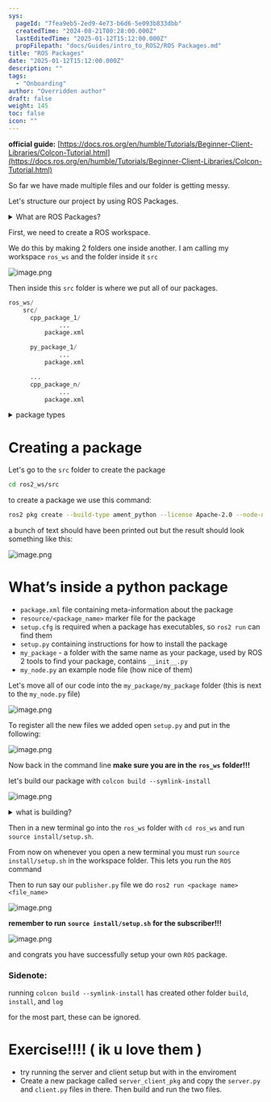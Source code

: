 ```yaml
---
sys:
  pageId: "7fea9eb5-2ed9-4e73-b6d6-5e093b833dbb"
  createdTime: "2024-08-21T00:28:00.000Z"
  lastEditedTime: "2025-01-12T15:12:00.000Z"
  propFilepath: "docs/Guides/intro_to_ROS2/ROS Packages.md"
title: "ROS Packages"
date: "2025-01-12T15:12:00.000Z"
description: ""
tags:
  - "Onboarding"
author: "Overridden author"
draft: false
weight: 145
toc: false
icon: ""
---
```


**official guide:** [https://docs.ros.org/en/humble/Tutorials/Beginner-Client-Libraries/Colcon-Tutorial.html](https://docs.ros.org/en/humble/Tutorials/Beginner-Client-Libraries/Colcon-Tutorial.html)

So far we have made multiple files and our folder is getting messy.

Let's structure our project by using ROS Packages.

<details>

<summary>What are ROS Packages?</summary>

ROS Packages are, as the name implies, packages of code that are highly sharable between ROS developers.

They consist of a folder, `package.xml` file, and source code

```python
      cpp_package_1/
		      ... imagine much code files here ..
          package.xml
```

</details>

First, we need to create a ROS workspace.

We do this by making 2 folders one inside another. I am calling my workspace `ros_ws` and the folder inside it `src`

![image.png](https://prod-files-secure.s3.us-west-2.amazonaws.com/d518164a-d88e-44d1-a4ee-3adb3bd8bce0/70706947-fd18-4537-a67b-e12946812d31/image.png?X-Amz-Algorithm=AWS4-HMAC-SHA256&X-Amz-Content-Sha256=UNSIGNED-PAYLOAD&X-Amz-Credential=ASIAZI2LB4665LHB7BI4%2F20250331%2Fus-west-2%2Fs3%2Faws4_request&X-Amz-Date=20250331T230759Z&X-Amz-Expires=3600&X-Amz-Security-Token=IQoJb3JpZ2luX2VjEEYaCXVzLXdlc3QtMiJHMEUCIQCgvaoDLH8Qas3uIPxqD%2FOFnWFJ9OTWgapdG814UHa1YgIgEIA1B%2BSOA6VmBHL%2BNB%2BNux06dJGj0mM9JKANTtgs4vMqiAQIr%2F%2F%2F%2F%2F%2F%2F%2F%2F%2F%2FARAAGgw2Mzc0MjMxODM4MDUiDN5UW7%2FxjpV8FyTuZSrcA0Hr86jNMkRrvHZ7hoHQj8vWkmJGjcvm%2BjdLGQFIu3FIC3sHqnFsM5wNtRXJOapPBpv4JDjgTFzivevqw2c5NM%2BLuvCRQ2hNic3fxv9deCIY5BZ%2BuCSw5Hq4Sx4il30FsvetRH0mE9ZFpT82bfDF1%2FREgMj1VZKMrURSCgYFJtj3XvVYaAHh%2B56yhvkh%2BAfvC3mko5Z%2BtadNMOOF01FZedu05i5WuooKSZvjKfukn8gIqkgRPVLAs1m6TTP81%2FHAmuJT9kRMQwpg1J1o83ZoFbuHLABBrH%2FnZC5Sg6l9s7m3GboR%2FtiC%2BUrwr%2FCK%2FQOzJ9wVGjFVe2D9VvpNF%2Bs9mFx1kUJJ4IHX0K9SwIvw1URVL6lDPrgTDIuecNYlEdwl4zCeUK%2BM6EgIXPEMb1ZDyY7w2tENoeGzOt3YVvzDYgIh45RAMvd442DHxi9poU%2B0YdWl9S8cDogrvyWsAKnLA7EbY%2F%2FGQkVGnF1CdVhSgRx18O%2FE3jLTZ460zxGXuusaiCNUAhRmkXy9YKUQ6zUE4kSShlXMQT7JJCwfp8O%2BA7PEy5lKmSXPXR1fEqmU0TG%2BuCyLUbKJlAI9pCdQ%2BSMMddvkr0EYGI9VZLY8urFXkaToKN6QTYwRE5pO7NqKMMukrL8GOqUBAeGkYq1wo7P%2BHj28WIiBgtFrtue9qR9zP5mzisRe9bZYq7hTlVfkmVXlma4dJREWa5SJGun1bqDP0QRg7SUdlr4%2F%2BaEJBZwhfVOLb2hCYROscRHW1NRYiBC7rFzOnHzDMLPXX%2BGE3KiLV1tzjE5jPqyZ95kJRW0XEdcffiGweWXRrBiBwPUL9OXL5MAa3lEJJWUT1d4A2i1slchvz00fH%2FWpJKOR&X-Amz-Signature=72b963674f1a1f9bdde6cfd02db06824649130fc50db9c7d8740e4fac1717e07&X-Amz-SignedHeaders=host&x-id=GetObject)

Then inside this `src` folder is where we put all of our packages.

```python
ros_ws/
    src/
      cpp_package_1/
		      ...
          package.xml

      py_package_1/
		      ...
          package.xml

      ...
      cpp_package_n/
		      ...
          package.xml

```

<details>

<summary>package types</summary>

packages can be either `C++` or python.

the intern file structure is different for each but for this guide we will stick to creating python packages

</details>

# Creating a package

Let's go to the `src` folder to create the package

```bash
cd ros2_ws/src
```

to create a package we use this command:

```bash
ros2 pkg create --build-type ament_python --license Apache-2.0 --node-name my_node my_package
```

a bunch of text should have been printed out but the result should look something like this:

![image.png](https://prod-files-secure.s3.us-west-2.amazonaws.com/d518164a-d88e-44d1-a4ee-3adb3bd8bce0/e6cf1e3f-8512-4a3e-b131-079f800bf3e8/image.png?X-Amz-Algorithm=AWS4-HMAC-SHA256&X-Amz-Content-Sha256=UNSIGNED-PAYLOAD&X-Amz-Credential=ASIAZI2LB4665LHB7BI4%2F20250331%2Fus-west-2%2Fs3%2Faws4_request&X-Amz-Date=20250331T230759Z&X-Amz-Expires=3600&X-Amz-Security-Token=IQoJb3JpZ2luX2VjEEYaCXVzLXdlc3QtMiJHMEUCIQCgvaoDLH8Qas3uIPxqD%2FOFnWFJ9OTWgapdG814UHa1YgIgEIA1B%2BSOA6VmBHL%2BNB%2BNux06dJGj0mM9JKANTtgs4vMqiAQIr%2F%2F%2F%2F%2F%2F%2F%2F%2F%2F%2FARAAGgw2Mzc0MjMxODM4MDUiDN5UW7%2FxjpV8FyTuZSrcA0Hr86jNMkRrvHZ7hoHQj8vWkmJGjcvm%2BjdLGQFIu3FIC3sHqnFsM5wNtRXJOapPBpv4JDjgTFzivevqw2c5NM%2BLuvCRQ2hNic3fxv9deCIY5BZ%2BuCSw5Hq4Sx4il30FsvetRH0mE9ZFpT82bfDF1%2FREgMj1VZKMrURSCgYFJtj3XvVYaAHh%2B56yhvkh%2BAfvC3mko5Z%2BtadNMOOF01FZedu05i5WuooKSZvjKfukn8gIqkgRPVLAs1m6TTP81%2FHAmuJT9kRMQwpg1J1o83ZoFbuHLABBrH%2FnZC5Sg6l9s7m3GboR%2FtiC%2BUrwr%2FCK%2FQOzJ9wVGjFVe2D9VvpNF%2Bs9mFx1kUJJ4IHX0K9SwIvw1URVL6lDPrgTDIuecNYlEdwl4zCeUK%2BM6EgIXPEMb1ZDyY7w2tENoeGzOt3YVvzDYgIh45RAMvd442DHxi9poU%2B0YdWl9S8cDogrvyWsAKnLA7EbY%2F%2FGQkVGnF1CdVhSgRx18O%2FE3jLTZ460zxGXuusaiCNUAhRmkXy9YKUQ6zUE4kSShlXMQT7JJCwfp8O%2BA7PEy5lKmSXPXR1fEqmU0TG%2BuCyLUbKJlAI9pCdQ%2BSMMddvkr0EYGI9VZLY8urFXkaToKN6QTYwRE5pO7NqKMMukrL8GOqUBAeGkYq1wo7P%2BHj28WIiBgtFrtue9qR9zP5mzisRe9bZYq7hTlVfkmVXlma4dJREWa5SJGun1bqDP0QRg7SUdlr4%2F%2BaEJBZwhfVOLb2hCYROscRHW1NRYiBC7rFzOnHzDMLPXX%2BGE3KiLV1tzjE5jPqyZ95kJRW0XEdcffiGweWXRrBiBwPUL9OXL5MAa3lEJJWUT1d4A2i1slchvz00fH%2FWpJKOR&X-Amz-Signature=f6bf6ce781e5fca77b7ed0f6a655b8181376d5003cd6f051ed5cf35b7778864e&X-Amz-SignedHeaders=host&x-id=GetObject)

# What’s inside a python package

- `package.xml` file containing meta-information about the package
- `resource/<package_name>` marker file for the package
- `setup.cfg` is required when a package has executables, so `ros2 run` can find them
- `setup.py` containing instructions for how to install the package
- `my_package` - a folder with the same name as your package, used by ROS 2 tools to find your package, contains `__init__.py`
- `my_node.py` an example node file (how nice of them)

Let's move all of our code into the `my_package/my_package` folder (this is next to the `my_node.py` file)

![image.png](https://prod-files-secure.s3.us-west-2.amazonaws.com/d518164a-d88e-44d1-a4ee-3adb3bd8bce0/9ce58f11-0da9-4d3e-b86d-506a9685d378/image.png?X-Amz-Algorithm=AWS4-HMAC-SHA256&X-Amz-Content-Sha256=UNSIGNED-PAYLOAD&X-Amz-Credential=ASIAZI2LB4665LHB7BI4%2F20250331%2Fus-west-2%2Fs3%2Faws4_request&X-Amz-Date=20250331T230759Z&X-Amz-Expires=3600&X-Amz-Security-Token=IQoJb3JpZ2luX2VjEEYaCXVzLXdlc3QtMiJHMEUCIQCgvaoDLH8Qas3uIPxqD%2FOFnWFJ9OTWgapdG814UHa1YgIgEIA1B%2BSOA6VmBHL%2BNB%2BNux06dJGj0mM9JKANTtgs4vMqiAQIr%2F%2F%2F%2F%2F%2F%2F%2F%2F%2F%2FARAAGgw2Mzc0MjMxODM4MDUiDN5UW7%2FxjpV8FyTuZSrcA0Hr86jNMkRrvHZ7hoHQj8vWkmJGjcvm%2BjdLGQFIu3FIC3sHqnFsM5wNtRXJOapPBpv4JDjgTFzivevqw2c5NM%2BLuvCRQ2hNic3fxv9deCIY5BZ%2BuCSw5Hq4Sx4il30FsvetRH0mE9ZFpT82bfDF1%2FREgMj1VZKMrURSCgYFJtj3XvVYaAHh%2B56yhvkh%2BAfvC3mko5Z%2BtadNMOOF01FZedu05i5WuooKSZvjKfukn8gIqkgRPVLAs1m6TTP81%2FHAmuJT9kRMQwpg1J1o83ZoFbuHLABBrH%2FnZC5Sg6l9s7m3GboR%2FtiC%2BUrwr%2FCK%2FQOzJ9wVGjFVe2D9VvpNF%2Bs9mFx1kUJJ4IHX0K9SwIvw1URVL6lDPrgTDIuecNYlEdwl4zCeUK%2BM6EgIXPEMb1ZDyY7w2tENoeGzOt3YVvzDYgIh45RAMvd442DHxi9poU%2B0YdWl9S8cDogrvyWsAKnLA7EbY%2F%2FGQkVGnF1CdVhSgRx18O%2FE3jLTZ460zxGXuusaiCNUAhRmkXy9YKUQ6zUE4kSShlXMQT7JJCwfp8O%2BA7PEy5lKmSXPXR1fEqmU0TG%2BuCyLUbKJlAI9pCdQ%2BSMMddvkr0EYGI9VZLY8urFXkaToKN6QTYwRE5pO7NqKMMukrL8GOqUBAeGkYq1wo7P%2BHj28WIiBgtFrtue9qR9zP5mzisRe9bZYq7hTlVfkmVXlma4dJREWa5SJGun1bqDP0QRg7SUdlr4%2F%2BaEJBZwhfVOLb2hCYROscRHW1NRYiBC7rFzOnHzDMLPXX%2BGE3KiLV1tzjE5jPqyZ95kJRW0XEdcffiGweWXRrBiBwPUL9OXL5MAa3lEJJWUT1d4A2i1slchvz00fH%2FWpJKOR&X-Amz-Signature=fbfede41ee93eb15bc51208e34fbda0d5b68776e8c3b7d4fa5d93ed73085b26b&X-Amz-SignedHeaders=host&x-id=GetObject)

To register all the new files we added open `setup.py` and put in the following:

![image.png](https://prod-files-secure.s3.us-west-2.amazonaws.com/d518164a-d88e-44d1-a4ee-3adb3bd8bce0/1cd7c262-4cae-4496-9d75-c178537d24a2/image.png?X-Amz-Algorithm=AWS4-HMAC-SHA256&X-Amz-Content-Sha256=UNSIGNED-PAYLOAD&X-Amz-Credential=ASIAZI2LB4665LHB7BI4%2F20250331%2Fus-west-2%2Fs3%2Faws4_request&X-Amz-Date=20250331T230759Z&X-Amz-Expires=3600&X-Amz-Security-Token=IQoJb3JpZ2luX2VjEEYaCXVzLXdlc3QtMiJHMEUCIQCgvaoDLH8Qas3uIPxqD%2FOFnWFJ9OTWgapdG814UHa1YgIgEIA1B%2BSOA6VmBHL%2BNB%2BNux06dJGj0mM9JKANTtgs4vMqiAQIr%2F%2F%2F%2F%2F%2F%2F%2F%2F%2F%2FARAAGgw2Mzc0MjMxODM4MDUiDN5UW7%2FxjpV8FyTuZSrcA0Hr86jNMkRrvHZ7hoHQj8vWkmJGjcvm%2BjdLGQFIu3FIC3sHqnFsM5wNtRXJOapPBpv4JDjgTFzivevqw2c5NM%2BLuvCRQ2hNic3fxv9deCIY5BZ%2BuCSw5Hq4Sx4il30FsvetRH0mE9ZFpT82bfDF1%2FREgMj1VZKMrURSCgYFJtj3XvVYaAHh%2B56yhvkh%2BAfvC3mko5Z%2BtadNMOOF01FZedu05i5WuooKSZvjKfukn8gIqkgRPVLAs1m6TTP81%2FHAmuJT9kRMQwpg1J1o83ZoFbuHLABBrH%2FnZC5Sg6l9s7m3GboR%2FtiC%2BUrwr%2FCK%2FQOzJ9wVGjFVe2D9VvpNF%2Bs9mFx1kUJJ4IHX0K9SwIvw1URVL6lDPrgTDIuecNYlEdwl4zCeUK%2BM6EgIXPEMb1ZDyY7w2tENoeGzOt3YVvzDYgIh45RAMvd442DHxi9poU%2B0YdWl9S8cDogrvyWsAKnLA7EbY%2F%2FGQkVGnF1CdVhSgRx18O%2FE3jLTZ460zxGXuusaiCNUAhRmkXy9YKUQ6zUE4kSShlXMQT7JJCwfp8O%2BA7PEy5lKmSXPXR1fEqmU0TG%2BuCyLUbKJlAI9pCdQ%2BSMMddvkr0EYGI9VZLY8urFXkaToKN6QTYwRE5pO7NqKMMukrL8GOqUBAeGkYq1wo7P%2BHj28WIiBgtFrtue9qR9zP5mzisRe9bZYq7hTlVfkmVXlma4dJREWa5SJGun1bqDP0QRg7SUdlr4%2F%2BaEJBZwhfVOLb2hCYROscRHW1NRYiBC7rFzOnHzDMLPXX%2BGE3KiLV1tzjE5jPqyZ95kJRW0XEdcffiGweWXRrBiBwPUL9OXL5MAa3lEJJWUT1d4A2i1slchvz00fH%2FWpJKOR&X-Amz-Signature=3133d500a5679c5f774036532b85cccfbd093b887071b10f057a2f1c48f311ee&X-Amz-SignedHeaders=host&x-id=GetObject)

Now back in the command line **make sure you are in the** **`ros_ws`** **folder!!!**

let's build our package with `colcon build --symlink-install`

![image.png](https://prod-files-secure.s3.us-west-2.amazonaws.com/d518164a-d88e-44d1-a4ee-3adb3bd8bce0/2f2a0d27-b173-48fd-b189-5f5c0ce65619/image.png?X-Amz-Algorithm=AWS4-HMAC-SHA256&X-Amz-Content-Sha256=UNSIGNED-PAYLOAD&X-Amz-Credential=ASIAZI2LB4665LHB7BI4%2F20250331%2Fus-west-2%2Fs3%2Faws4_request&X-Amz-Date=20250331T230759Z&X-Amz-Expires=3600&X-Amz-Security-Token=IQoJb3JpZ2luX2VjEEYaCXVzLXdlc3QtMiJHMEUCIQCgvaoDLH8Qas3uIPxqD%2FOFnWFJ9OTWgapdG814UHa1YgIgEIA1B%2BSOA6VmBHL%2BNB%2BNux06dJGj0mM9JKANTtgs4vMqiAQIr%2F%2F%2F%2F%2F%2F%2F%2F%2F%2F%2FARAAGgw2Mzc0MjMxODM4MDUiDN5UW7%2FxjpV8FyTuZSrcA0Hr86jNMkRrvHZ7hoHQj8vWkmJGjcvm%2BjdLGQFIu3FIC3sHqnFsM5wNtRXJOapPBpv4JDjgTFzivevqw2c5NM%2BLuvCRQ2hNic3fxv9deCIY5BZ%2BuCSw5Hq4Sx4il30FsvetRH0mE9ZFpT82bfDF1%2FREgMj1VZKMrURSCgYFJtj3XvVYaAHh%2B56yhvkh%2BAfvC3mko5Z%2BtadNMOOF01FZedu05i5WuooKSZvjKfukn8gIqkgRPVLAs1m6TTP81%2FHAmuJT9kRMQwpg1J1o83ZoFbuHLABBrH%2FnZC5Sg6l9s7m3GboR%2FtiC%2BUrwr%2FCK%2FQOzJ9wVGjFVe2D9VvpNF%2Bs9mFx1kUJJ4IHX0K9SwIvw1URVL6lDPrgTDIuecNYlEdwl4zCeUK%2BM6EgIXPEMb1ZDyY7w2tENoeGzOt3YVvzDYgIh45RAMvd442DHxi9poU%2B0YdWl9S8cDogrvyWsAKnLA7EbY%2F%2FGQkVGnF1CdVhSgRx18O%2FE3jLTZ460zxGXuusaiCNUAhRmkXy9YKUQ6zUE4kSShlXMQT7JJCwfp8O%2BA7PEy5lKmSXPXR1fEqmU0TG%2BuCyLUbKJlAI9pCdQ%2BSMMddvkr0EYGI9VZLY8urFXkaToKN6QTYwRE5pO7NqKMMukrL8GOqUBAeGkYq1wo7P%2BHj28WIiBgtFrtue9qR9zP5mzisRe9bZYq7hTlVfkmVXlma4dJREWa5SJGun1bqDP0QRg7SUdlr4%2F%2BaEJBZwhfVOLb2hCYROscRHW1NRYiBC7rFzOnHzDMLPXX%2BGE3KiLV1tzjE5jPqyZ95kJRW0XEdcffiGweWXRrBiBwPUL9OXL5MAa3lEJJWUT1d4A2i1slchvz00fH%2FWpJKOR&X-Amz-Signature=a76ae2914c9433bb5649c53d00dce126f2a08952950fe053cb633eff3ebf2c20&X-Amz-SignedHeaders=host&x-id=GetObject)

<details>

<summary>what is building?</summary>

if you are a CS major at Rose-Hulman you will learn the answer to this in CSSE132

but TLDR; is it combines all the code files into one program that can be run easily 

</details>

Then in a new terminal go into the `ros_ws` folder with `cd ros_ws` and run `source install/setup.sh`. 

From now on whenever you open a new terminal you must run `source install/setup.sh` in the workspace folder. This lets you run the `ROS` command

Then to run say our `publisher.py` file we do `ros2 run <package name> <file_name>`

![image.png](https://prod-files-secure.s3.us-west-2.amazonaws.com/d518164a-d88e-44d1-a4ee-3adb3bd8bce0/4f4b1219-3a44-4632-aa0a-ce3471699f59/image.png?X-Amz-Algorithm=AWS4-HMAC-SHA256&X-Amz-Content-Sha256=UNSIGNED-PAYLOAD&X-Amz-Credential=ASIAZI2LB4665LHB7BI4%2F20250331%2Fus-west-2%2Fs3%2Faws4_request&X-Amz-Date=20250331T230759Z&X-Amz-Expires=3600&X-Amz-Security-Token=IQoJb3JpZ2luX2VjEEYaCXVzLXdlc3QtMiJHMEUCIQCgvaoDLH8Qas3uIPxqD%2FOFnWFJ9OTWgapdG814UHa1YgIgEIA1B%2BSOA6VmBHL%2BNB%2BNux06dJGj0mM9JKANTtgs4vMqiAQIr%2F%2F%2F%2F%2F%2F%2F%2F%2F%2F%2FARAAGgw2Mzc0MjMxODM4MDUiDN5UW7%2FxjpV8FyTuZSrcA0Hr86jNMkRrvHZ7hoHQj8vWkmJGjcvm%2BjdLGQFIu3FIC3sHqnFsM5wNtRXJOapPBpv4JDjgTFzivevqw2c5NM%2BLuvCRQ2hNic3fxv9deCIY5BZ%2BuCSw5Hq4Sx4il30FsvetRH0mE9ZFpT82bfDF1%2FREgMj1VZKMrURSCgYFJtj3XvVYaAHh%2B56yhvkh%2BAfvC3mko5Z%2BtadNMOOF01FZedu05i5WuooKSZvjKfukn8gIqkgRPVLAs1m6TTP81%2FHAmuJT9kRMQwpg1J1o83ZoFbuHLABBrH%2FnZC5Sg6l9s7m3GboR%2FtiC%2BUrwr%2FCK%2FQOzJ9wVGjFVe2D9VvpNF%2Bs9mFx1kUJJ4IHX0K9SwIvw1URVL6lDPrgTDIuecNYlEdwl4zCeUK%2BM6EgIXPEMb1ZDyY7w2tENoeGzOt3YVvzDYgIh45RAMvd442DHxi9poU%2B0YdWl9S8cDogrvyWsAKnLA7EbY%2F%2FGQkVGnF1CdVhSgRx18O%2FE3jLTZ460zxGXuusaiCNUAhRmkXy9YKUQ6zUE4kSShlXMQT7JJCwfp8O%2BA7PEy5lKmSXPXR1fEqmU0TG%2BuCyLUbKJlAI9pCdQ%2BSMMddvkr0EYGI9VZLY8urFXkaToKN6QTYwRE5pO7NqKMMukrL8GOqUBAeGkYq1wo7P%2BHj28WIiBgtFrtue9qR9zP5mzisRe9bZYq7hTlVfkmVXlma4dJREWa5SJGun1bqDP0QRg7SUdlr4%2F%2BaEJBZwhfVOLb2hCYROscRHW1NRYiBC7rFzOnHzDMLPXX%2BGE3KiLV1tzjE5jPqyZ95kJRW0XEdcffiGweWXRrBiBwPUL9OXL5MAa3lEJJWUT1d4A2i1slchvz00fH%2FWpJKOR&X-Amz-Signature=2857ebd4108065b10304cc387f8f0cd1c4b649a7158b534a552a7995c2e00eeb&X-Amz-SignedHeaders=host&x-id=GetObject)

**remember to run** **`source install/setup.sh`** **for the subscriber!!!**

![image.png](https://prod-files-secure.s3.us-west-2.amazonaws.com/d518164a-d88e-44d1-a4ee-3adb3bd8bce0/02121119-dad4-49ec-8356-c956108b4243/image.png?X-Amz-Algorithm=AWS4-HMAC-SHA256&X-Amz-Content-Sha256=UNSIGNED-PAYLOAD&X-Amz-Credential=ASIAZI2LB4665LHB7BI4%2F20250331%2Fus-west-2%2Fs3%2Faws4_request&X-Amz-Date=20250331T230759Z&X-Amz-Expires=3600&X-Amz-Security-Token=IQoJb3JpZ2luX2VjEEYaCXVzLXdlc3QtMiJHMEUCIQCgvaoDLH8Qas3uIPxqD%2FOFnWFJ9OTWgapdG814UHa1YgIgEIA1B%2BSOA6VmBHL%2BNB%2BNux06dJGj0mM9JKANTtgs4vMqiAQIr%2F%2F%2F%2F%2F%2F%2F%2F%2F%2F%2FARAAGgw2Mzc0MjMxODM4MDUiDN5UW7%2FxjpV8FyTuZSrcA0Hr86jNMkRrvHZ7hoHQj8vWkmJGjcvm%2BjdLGQFIu3FIC3sHqnFsM5wNtRXJOapPBpv4JDjgTFzivevqw2c5NM%2BLuvCRQ2hNic3fxv9deCIY5BZ%2BuCSw5Hq4Sx4il30FsvetRH0mE9ZFpT82bfDF1%2FREgMj1VZKMrURSCgYFJtj3XvVYaAHh%2B56yhvkh%2BAfvC3mko5Z%2BtadNMOOF01FZedu05i5WuooKSZvjKfukn8gIqkgRPVLAs1m6TTP81%2FHAmuJT9kRMQwpg1J1o83ZoFbuHLABBrH%2FnZC5Sg6l9s7m3GboR%2FtiC%2BUrwr%2FCK%2FQOzJ9wVGjFVe2D9VvpNF%2Bs9mFx1kUJJ4IHX0K9SwIvw1URVL6lDPrgTDIuecNYlEdwl4zCeUK%2BM6EgIXPEMb1ZDyY7w2tENoeGzOt3YVvzDYgIh45RAMvd442DHxi9poU%2B0YdWl9S8cDogrvyWsAKnLA7EbY%2F%2FGQkVGnF1CdVhSgRx18O%2FE3jLTZ460zxGXuusaiCNUAhRmkXy9YKUQ6zUE4kSShlXMQT7JJCwfp8O%2BA7PEy5lKmSXPXR1fEqmU0TG%2BuCyLUbKJlAI9pCdQ%2BSMMddvkr0EYGI9VZLY8urFXkaToKN6QTYwRE5pO7NqKMMukrL8GOqUBAeGkYq1wo7P%2BHj28WIiBgtFrtue9qR9zP5mzisRe9bZYq7hTlVfkmVXlma4dJREWa5SJGun1bqDP0QRg7SUdlr4%2F%2BaEJBZwhfVOLb2hCYROscRHW1NRYiBC7rFzOnHzDMLPXX%2BGE3KiLV1tzjE5jPqyZ95kJRW0XEdcffiGweWXRrBiBwPUL9OXL5MAa3lEJJWUT1d4A2i1slchvz00fH%2FWpJKOR&X-Amz-Signature=447af7c79e164422297664326a02e977f867433c919ab32cf1e2a12ac4ba2949&X-Amz-SignedHeaders=host&x-id=GetObject)

and congrats you have successfully setup your own `ROS` package.

### Sidenote:

running `colcon build --symlink-install` has created other folder `build`, `install`, and `log`

for the most part, these can be ignored.

# Exercise!!!! ( ik u love them )

- try running the server and client setup but with in the enviroment
- Create a new package called `server_client_pkg` and copy the `server.py` and `client.py` files in there. Then build and run the two files.
